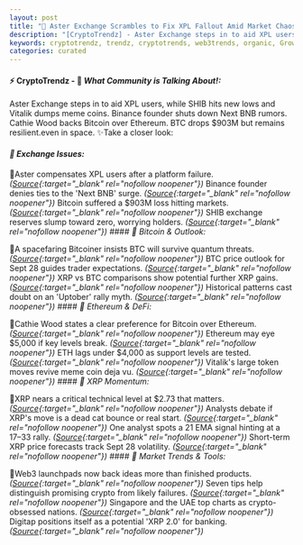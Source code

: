 ```yaml
---
layout: post
title: "🌇 Aster Exchange Scrambles to Fix XPL Fallout Amid Market Chaos"
description: "[CryptoTrendz] - Aster Exchange steps in to aid XPL users, while SHIB hits new lows and Vitalik dumps meme coins. Binance founder shuts down Next BNB rumors. Cathie Wood backs Bitcoin over Ethereum. BTC drops $903M but remains resilient.even in space."
keywords: cryptotrendz, trendz, cryptotrends, web3trends, organic, Growth, Analyst, Pepe, Crypto, Binance, AI, BTC, UAE, XRP, Bitcoin, Quantum, Banking
categories: curated
---
```


#### ⚡ CryptoTrendz - 📌 *What Community is Talking About!:*

Aster Exchange steps in to aid XPL users, while SHIB hits new lows and Vitalik dumps meme coins. Binance founder shuts down Next BNB rumors. Cathie Wood backs Bitcoin over Ethereum. BTC drops $903M but remains resilient.even in space. ✨Take a closer look:


#### *🔖 Exchange Issues:*  

🔹Aster compensates XPL users after a platform failure. *([Source](https://s.avyag.com/cefb){:target="_blank" rel="nofollow noopener"})* Binance founder denies ties to the 'Next BNB' surge. *([Source](https://s.avyag.com/m2p5){:target="_blank" rel="nofollow noopener"})* Bitcoin suffered a $903M loss hitting markets. *([Source](https://s.avyag.com/e72k){:target="_blank" rel="nofollow noopener"})* SHIB exchange reserves slump toward zero, worrying holders. *([Source](https://s.avyag.com/nw2v){:target="_blank" rel="nofollow noopener"})* #### *🔖 Bitcoin & Outlook:*  

🔹A spacefaring Bitcoiner insists BTC will survive quantum threats. *([Source](https://s.avyag.com/yvma){:target="_blank" rel="nofollow noopener"})* BTC price outlook for Sept 28 guides trader expectations. *([Source](https://s.avyag.com/rn7u){:target="_blank" rel="nofollow noopener"})* XRP vs BTC comparisons show potential further XRP gains. *([Source](https://s.avyag.com/lyaf){:target="_blank" rel="nofollow noopener"})* Historical patterns cast doubt on an 'Uptober' rally myth. *([Source](https://s.avyag.com/ouh8){:target="_blank" rel="nofollow noopener"})* #### *🔖 Ethereum & DeFi:*  

🔹Cathie Wood states a clear preference for Bitcoin over Ethereum. *([Source](https://s.avyag.com/mic8){:target="_blank" rel="nofollow noopener"})* Ethereum may eye $5,000 if key levels break. *([Source](https://s.avyag.com/ezek){:target="_blank" rel="nofollow noopener"})* ETH lags under $4,000 as support levels are tested. *([Source](https://s.avyag.com/8a6e){:target="_blank" rel="nofollow noopener"})* Vitalik's large token moves revive meme coin deja vu. *([Source](https://s.avyag.com/qest){:target="_blank" rel="nofollow noopener"})* #### *🔖 XRP Momentum:*  

🔹XRP nears a critical technical level at $2.73 that matters. *([Source](https://s.avyag.com/8v4n){:target="_blank" rel="nofollow noopener"})* Analysts debate if XRP's move is a dead cat bounce or real start. *([Source](https://s.avyag.com/71ns){:target="_blank" rel="nofollow noopener"})* One analyst spots a 21 EMA signal hinting at a $17–$33 rally. *([Source](https://s.avyag.com/knb1){:target="_blank" rel="nofollow noopener"})* Short-term XRP price forecasts track Sept 28 volatility. *([Source](https://s.avyag.com/ermm){:target="_blank" rel="nofollow noopener"})* #### *🔖 Market Trends & Tools:*  

🔹Web3 launchpads now back ideas more than finished products. *([Source](https://s.avyag.com/jwr8){:target="_blank" rel="nofollow noopener"})* Seven tips help distinguish promising crypto from likely failures. *([Source](https://s.avyag.com/3lco){:target="_blank" rel="nofollow noopener"})* Singapore and the UAE top charts as crypto-obsessed nations. *([Source](https://s.avyag.com/8jjw){:target="_blank" rel="nofollow noopener"})* Digitap positions itself as a potential 'XRP 2.0' for banking. *([Source](https://s.avyag.com/ywd8){:target="_blank" rel="nofollow noopener"})*
